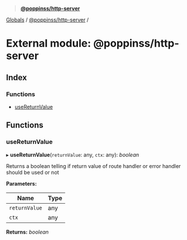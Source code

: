 > **[@poppinss/http-server](../README.md)**

[Globals](../README.md) / [@poppinss/http-server](_poppinss_http_server.md) /

# External module: @poppinss/http-server

## Index

### Functions

* [useReturnValue](_poppinss_http_server.md#usereturnvalue)

## Functions

###  useReturnValue

▸ **useReturnValue**(`returnValue`: any, `ctx`: any): *boolean*

Returns a boolean telling if return value of route handler
or error handler should be used or not

**Parameters:**

Name | Type |
------ | ------ |
`returnValue` | any |
`ctx` | any |

**Returns:** *boolean*